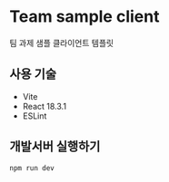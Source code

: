 # Team sample client

팀 과제 샘플 클라이언트 템플릿

## 사용 기술
* Vite
* React 18.3.1
* ESLint

## 개발서버 실행하기
```shell
npm run dev
```